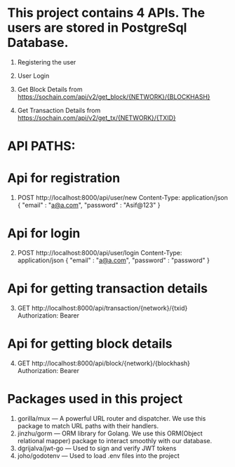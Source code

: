 # This project contains 4 APIs. The users are stored in PostgreSql Database.

1.  Registering the user

2.  User Login

3.  Get Block Details from https://sochain.com/api/v2/get_block/{NETWORK}/{BLOCKHASH}

4.  Get Transaction Details from https://sochain.com/api/v2/get_tx/{NETWORK}/{TXID}

# API PATHS:

# Api for registration

1.  POST http://localhost:8000/api/user/new
    Content-Type: application/json
    {
    "email" : "a@a.com",
    "password" : "Asif@123"
    }

# Api for login

2.  POST http://localhost:8000/api/user/login
    Content-Type: application/json
    {
    "email" : "a@a.com",
    "password" : "password"
    }

# Api for getting transaction details

3. GET http://localhost:8000/api/transaction/{network}/{txid}
   Authorization: Bearer <token>

# Api for getting block details

4. GET http://localhost:8000/api/block/{network}/{blockhash}
   Authorization: Bearer <token>

# Packages used in this project

1. gorilla/mux — A powerful URL router and dispatcher. We use this package to match URL paths with their handlers.
2. jinzhu/gorm — ORM library for Golang. We use this ORM(Object relational mapper) package to interact smoothly with our database.
3. dgrijalva/jwt-go — Used to sign and verify JWT tokens
4. joho/godotenv — Used to load .env files into the project
